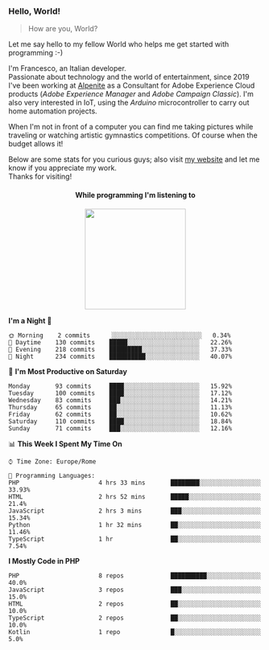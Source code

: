 ### Hello, World!

> How are you, World?

Let me say hello to my fellow World who helps me get started with programming :-)

I'm Francesco, an Italian developer.  
Passionate about technology and the world of entertainment, since 2019 I've been working at [Alpenite](https://www.alpenite.com) as a Consultant for Adobe Experience Cloud products (*Adobe Experience Manager* and *Adobe Campaign Classic*). I'm also very interested in IoT, using the *Arduino* microcontroller to carry out home automation projects.

When I'm not in front of a computer you can find me taking pictures while traveling or watching artistic gymnastics competitions. Of course when the budget allows it!

Below are some stats for you curious guys; also visit [my website](https://www.francescorega.eu) and let me know if you appreciate my work.  
Thanks for visiting!

<div align="center">
  <h4>While programming I'm listening to</h4>
  <a href="https://apps.francescorega.eu/now-playing/11147232609" target="_blank"><img src="https://apps.francescorega.eu/now-playing/11147232609" width="200"></a>
</div>

<!--START_SECTION:waka-->
**I'm a Night 🦉** 

```text
🌞 Morning    2 commits      ░░░░░░░░░░░░░░░░░░░░░░░░░   0.34% 
🌆 Daytime    130 commits    █████░░░░░░░░░░░░░░░░░░░░   22.26% 
🌃 Evening    218 commits    █████████░░░░░░░░░░░░░░░░   37.33% 
🌙 Night      234 commits    ██████████░░░░░░░░░░░░░░░   40.07%

```
📅 **I'm Most Productive on Saturday** 

```text
Monday       93 commits     ████░░░░░░░░░░░░░░░░░░░░░   15.92% 
Tuesday      100 commits    ████░░░░░░░░░░░░░░░░░░░░░   17.12% 
Wednesday    83 commits     ███░░░░░░░░░░░░░░░░░░░░░░   14.21% 
Thursday     65 commits     ██░░░░░░░░░░░░░░░░░░░░░░░   11.13% 
Friday       62 commits     ██░░░░░░░░░░░░░░░░░░░░░░░   10.62% 
Saturday     110 commits    ████░░░░░░░░░░░░░░░░░░░░░   18.84% 
Sunday       71 commits     ███░░░░░░░░░░░░░░░░░░░░░░   12.16%

```


📊 **This Week I Spent My Time On** 

```text
⌚︎ Time Zone: Europe/Rome

💬 Programming Languages: 
PHP                      4 hrs 33 mins       ████████░░░░░░░░░░░░░░░░░   33.93% 
HTML                     2 hrs 52 mins       █████░░░░░░░░░░░░░░░░░░░░   21.4% 
JavaScript               2 hrs 3 mins        ███░░░░░░░░░░░░░░░░░░░░░░   15.34% 
Python                   1 hr 32 mins        ██░░░░░░░░░░░░░░░░░░░░░░░   11.46% 
TypeScript               1 hr                ██░░░░░░░░░░░░░░░░░░░░░░░   7.54%

```

**I Mostly Code in PHP** 

```text
PHP                      8 repos             ██████████░░░░░░░░░░░░░░░   40.0% 
JavaScript               3 repos             ███░░░░░░░░░░░░░░░░░░░░░░   15.0% 
HTML                     2 repos             ██░░░░░░░░░░░░░░░░░░░░░░░   10.0% 
TypeScript               2 repos             ██░░░░░░░░░░░░░░░░░░░░░░░   10.0% 
Kotlin                   1 repo              █░░░░░░░░░░░░░░░░░░░░░░░░   5.0%

```



<!--END_SECTION:waka-->
